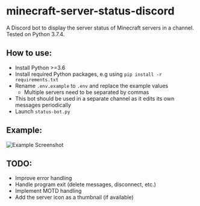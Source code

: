 # minecraft-server-status-discord
A Discord bot to display the server status of Minecraft servers in a channel. Tested on Python 3.7.4.

## How to use:
* Install Python >=3.6
* Install required Python packages, e.g using `pip install -r requirements.txt`
* Rename `.env.example` to `.env` and replace the example values
  * Multiple servers need to be separated by commas
* This bot should be used in a separate channel as it edits its own messages periodically
* Launch `status-bot.py`

## Example:
![Example Screenshot](https://user-images.githubusercontent.com/7430908/65376513-e1a3d780-dca0-11e9-8c5d-3d138c64a8d9.png)

## TODO:
* Improve error handling
* Handle program exit (delete messages, disconnect, etc.)
* Implement MOTD handling
* Add the server icon as a thumbnail (if available)